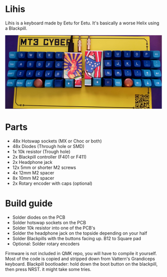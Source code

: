 # Lihis
Lihis is a keyboard made by Eetu for Eetu. It's basically a worse Helix using a Blackpill.

![Lihis](/Assets/lihis%20keyboard%20picture.jpg)
# Parts
 - 48x Hotswap sockets (MX or Choc or both)
 - 48x Diodes (Through hole or SMD)
 - 1x 10k resistor (Trough hole)
 - 2x Blackpill controller  (F401 or F411)
 - 2x Headphone jack
 - 12x 5mm or shorter M2 screws
 -  4x 12mm M2 spacer
 - 8x 10mm M2 spacer
 - 2x Rotary encoder with caps (optional)

# Build guide
 - Solder diodes on the PCB
 - Solder hotswap sockets on the PCB
 - Solder 10k resistor into one of the PCB's
 - Solder the headphone jack on the topside depending on your half
 - Solder Blackpills with the buttons facing up. B12 to Square pad
 - Optional: Solder rotary encoders

Firmware is not included in QMK repo, you will have to compile it yourself. Most of the code is copied and stripped down from Vattern's Grandiceps keyboard.
Blackpill bootloader: hold down the boot button on the blackpill, then press NRST. it might take some tries.
